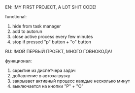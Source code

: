 EN: 
!MY FIRST PROJECT, A LOT SHIT CODE!

functional:
  1. hide from task manager
  2. add to autorun
  3. close active process every few minutes
  4. stop if pressed "p" button + "o" button

RU: 
!МОЙ ПЕРВЫЙ ПРОЕКТ, МНОГО ГОВНОКОДА!

функционал:
  1. скрытие из диспетчера задач
  2. добавление в автозагрузку
  3. закрывает активный процесс каждые несколько минут
  4. выключается на кнопки "P" + "O"
